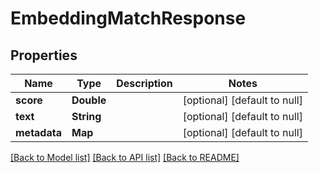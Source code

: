 # EmbeddingMatchResponse
## Properties

| Name | Type | Description | Notes |
|------------ | ------------- | ------------- | -------------|
| **score** | **Double** |  | [optional] [default to null] |
| **text** | **String** |  | [optional] [default to null] |
| **metadata** | **Map** |  | [optional] [default to null] |

[[Back to Model list]](../README.md#documentation-for-models) [[Back to API list]](../README.md#documentation-for-api-endpoints) [[Back to README]](../README.md)

